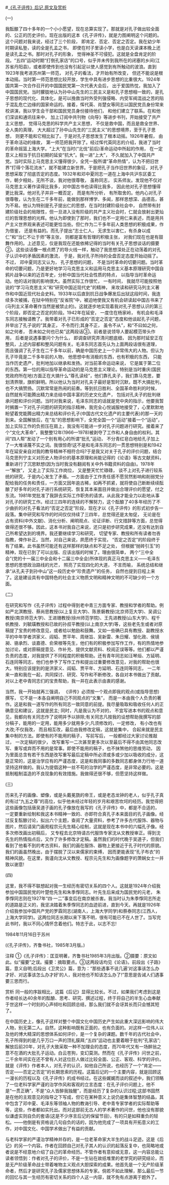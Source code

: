 #[《孔子评传》后记 原文及赏析](https://www.vrrw.net/wx/14424.html)

(一)

我酝酿了四十多年的一个小小愿望，现在总算实现了。那就是对孔子做出较全面的、公正的历史评价。现在出版的这本《孔子评传》，就是力图阐明这个问题的。这个问题对我来说，经过了三个阶段， 即肯定、否定、否定之否定。我在幼少年时期读私塾，读的全是孔孟之书， 即使在村子里读小学，也是白天读课本晚上还是读孔孟之书。那时对孔子的形象， 觉得神圣不可侵犯。这就是全盘肯定的阶段。“五四”运动时期“打倒孔家店”的口号，似乎并未传到我所在的闭塞的乡间(江苏省丹阳县)，或者即使传到也没有引起足以使人感觉到有所触动的波浪。直到1923年我考进苏州第一师范， 对孔子的看法，才开始有所改变， 但还不能说是根本动摇。当时第一师范思想比较开放，学生中具有进步思想的比重很大。1924年国共第一次合作召开的中国国民党第一次代表大会后， 出于爱国热忱，我加入了中国国民党。当时朦胧地认为孙中山先生的三民主义是和孔子思想相一致的，是孔子思想的现代化、具体化，是可以挽救当时外受列强侵略、内受军阀混战之苦的陷于混乱危亡边缘的国家命运的。接着，恽代英、肖楚女等同志以国民党员身份常来校讲演，我以学生会干部和国民党员身份接待他们， 和他们建立了联系。在和他们深谈和通讯往来中， 加上订阅中共刊物《向导》等进步书刊，开始接受了共产主义思想， 觉得马克思的科学共产主义思想， 不仅是救中国，而且是救全世界、全人类的真理， 大大超过了孙中山先生的“三民主义”的思想境界，至于孔子思想， 则更不能和它相比拟了。于是对孔子思想发生了根本动摇。1926年暑假， 由于革命活动的缘故， 第一师范把我开除了。经过恽代英同志的介绍，我进了当时的革命摇篮上海大学。“上大”在当时(“北伐”前后)革命运动中所起的作用， 在一定意义上相当于抗日初期的延安“抗大”。我一进“上大”， 不久就加入了中国共产党。当时实际上马克思主义懂得很少，全凭一股所谓“革命热情”，认为不把旧世界“打得个落花流水”，就不能建立新世界。于是把孔子当作旧世界的象征，对孔子思想采取了彻底否定的态度。1932年和邓中夏同志一道在上海中共沪东区委工作，朝夕相处，无所不谈，我对他很尊敬， 虽称同志， 实系师友。发现他不仅对马克思主义著作读得比我多，对中国古书也读得比我多， 因此他对孔子思想懂得更比我深。他对孔子并非一概否定， 而是有所分析， 有所取舍的。他内心对孔子很尊敬，认为生在二千多年前，能做到那样博学、多闻，那样思想深、品德高，甚为不易。他认为特别是孔子提出仁的思想，在当时封建阶级社会中， 自然带有封建阶级社会的局限性，但一旦进入没有阶级的共产主义社会时，仁就会放射出更灿烂的哲理思想的光辉。他认为即使到了那时，我们也不一定用仁来表述，而是用共产主义世界观来表述可能更恰当些。但仁作为二千多年前人类思想的积极成果，作为借鉴， 还是有益的。而孔子提出“志士仁人， 无求生以害仁，有杀身以成仁”和“当仁不让于师”等主张， 则都是富有哲理的积极主张， 对我们现在也是有鼓舞作用的。上述意见，仅是我现在还能依稀记得的当时有关孔子思想谈话的摄要②。这些谈话像一根点燃了的导火线一样，触动了我思想深处正在动荡着的对孔子认识中的矛盾因素的激流， 于是，我对孔子所持的全盘否定态度开始动摇了。不过， 邓中夏同志又认为， 孔子思想的问题， 不是当时革命的切要问题。当时革命的切要问题，乃是更好地学习马克思主义和运用马克思主义基本原理研究中国自鸦片战争以来的近百年史，分析中国当代社会性质的特点， 以指导当时革命运动。他的话对我的影响很大。虽然实际工作很忙， 一有时间， 我就尽可能按照他说的“学习马克思主义”和“研究中国近现代史”的精神， 来攻读和研究马列主义著作和中国近现代社会史料。1933年以后直到抗日战争爆发后出狱这段时间，我连续多次被捕，在狱中特别在“反省院”中，被迫地使我又有机会研读起中国古书来了 (马列主义革命著作当然是被禁止的)。这就逐步地实现着我对孔子思想认识的第三个阶段，即否定之否定的阶段。1942年在延安， 一度住在杨家岭， 有机会和毛泽东同志接触请教了。我带着对孔子已形成的“否定之否定”态度和他谈起孔子问题， 并举出了孔子说的“其身正， 不令而行;其身不正， 虽令不从”，和“不曰如之何，如之何者， 吾未如之何也已矣”这两段话③。前者是说领导人要起模范带头作用， 后者是说遇事要问个为什么， 即调查研究弄清问题底细， 因为那时延安正在整风，上述内容都和整风问题有关。毛泽东同志首先认为上面两段话很有道理， 而且强调了孔子生在二千多年以前，确是中国历史上一个非常伟大的人物。但认为孔子毕竟是二千多年前的人物， 他思想中有消极的东西，也有积极的东西， 只能当作历史遗产，批判地加以继承和发扬。对当前革命运动来说， 它是属于第二位的东西。第一位的用以指导革命运动的是马克思主义理论。特别是当时重庆(国民党政府所在地)方面正在大搞什么“尊孔读经”，他们靠孔夫子，我们靠马克思，要划清界限，旗帜鲜明。所以他认为当时对孔夫子最好是暂时沉默，既不大搞批判，也不大搞赞扬。沉默常常是热闹的前奏。等到抗日胜利、全国革命胜利的时候， 自然就有可能腾出精力来总结中国丰富的历史文化遗产， 包括对孔夫子的批判继承问题和评价问题。当时对我来说，毛泽东同志的话就是党中央的指示，他要我暂时搁置一下对孔子问题的研究的指示精神，我完全心悦诚服地接受了，心里默默地盼望着党能腾出精力来总结和评价孔子(中国古代文化遗产的主要代表)的那一天的到来。全国解放后，在“左”的思想影响下，全党全国一个“运动”接着一个“运动”， 加上实际工作的负担压在肩上，我没有可能进一步对孔子问题进行研究。接着来了个“文化大革命”，我整整12年(1966—1978)被剥夺了工作和人身自由的权利。其间“四人帮”发动了一个别有用心的所谓“批孔”运动， 不分青红皂白地给孔子加上了一大堆诬蔑不实之词。我很惊奇!这不是和毛泽东同志的一贯思想特别是和1942年在延安亲自对我的教导精神不相符合吗?于是我又对关于孔子的评价问题，结合马克思列宁主义对历史人物评价的基本原理和尚能记得的《论语》等古文献资料，重新进行了沉思默想(因为当时我没有翻阅有关中外书籍资料的自由)。1978年一“解放”， 又走上了实际工作岗位， 又是整天忙忙碌碌， 谈不上对孔子进行较系统的研究，于是内心发生了矛盾。一方面由于工作责任感不愿贸然影响和削弱党分配给我的任务和责任，一方面又因年逾古稀，如再不抓紧，就将使自己断断续续酝酿了好多年的对孔子进行系统研究、恢复其本来面目并做出合理评价的愿望，付之东流。1981年党批准了我辞去实际工作职务的请求。从此我才能全力以赴地从事对孔子的研究工作。经过三四年的连续的不懈努力，这个酝酿了40多年经历了不少曲折的对孔子看法的“否定之否定”阶段，现在才以《孔子评传》的形式初步告一段落。集中研究和写作的时间仅仅持续了三四年，总觉得还是太匆促， 无论是在占有资料(中外文献)、消化分析、阐明观点、论证评断、行文措辞等方面，总觉得做得还很不够。因此，这本书对我自己来说，还只是初步研究成果，还没有达到自己所希望达到的境界。我还要继续学习和研究， 切望专家、教授和所有读者勿吝指教，俾作补正。当然，对自己来说，夙愿终于实现， “否定之否定”的阶段终于有了结果。此书虽然可能还有这样那样的缺点和不足之处， 但根据“抛砖引玉”的精神，现在已到了可以出版、应该出版的时候了。理由很简单， 两个“三中全会”(党的十一届三中全会和十二届三中全会)所体现的真正马克思主义——毛泽东思想的思想政治路线的光芒， 照亮了实现四化的大道， 不言而喻， 系统总结和继承“从孔夫子到孙中山”这一段历史中“珍贵遗产”的任务， 自然也提到日程上来了。这是建设具有中国特色的社会主义物质文明和精神文明的不可缺少的一个方面。



(二)

在研究和写作《孔子评传》过程中得到老中青三方面专家、教授和学者的帮助。例如严北溟教授、蔡尚思教授(以上复旦大学)、陈景磐教授(北京师范大学)、吴调公教授(南京师范大学)、王进珊教授(徐州师范学院)、王先进教授(山东大学)、程千帆教授、刘毓璜教授和已故的孙叔平教授(以上南京大学)等，这些老先生或者对原稿提了宝贵的修改意见，或者给以勉励和鼓舞。又如一些确已具有教授、副教授水平的中年学者洪家义、阎韬、贾平年、周继旨、吴新雷、朱日耀、邹化政、侯镜昶、骆承烈、谈嘉德、俞荣根等先生，他们有的积极参加写作工作，有的热情地参加讨论，或对原稿提意见、作补充、提供文献资料、校阅正误等等。他们都以严谨负责的态度，对我提供了不同程度的积极帮助。还有青年同志如汪琴烜、方延明、石连同等同志，他们也参予了写作工作和提出过重要修改意见，对我的帮助也很大。特别应该提到的是洪家义、阎韬、贾平年、方延明、石连同等同志， 一二年来一直和我在一起，共同探讨、研究、写作和不断修改，各自对本书做出了贡献。对以上老中青同志们的宝贵帮助，我一并在此表示由衷的感谢。

当然，我一开始就再三强调， 《评传》必须按一个观点即我的观点(或指导思想)撰写， 它不是一本各自阐明自己不同观点的“文集”， 而是一本由我个人负责的著作。这是和我一道写作的所有同志一致同意的前提。我尽量吸取和吸收任何人的正确意见和建议，这就是民主; 同时，凡是我认为不对的， 不宜写进本书的观点和意见，我都向有关同志作了说明并予以排除;有关同志凡按我的设想帮助我撰写的部分稿子，能用的一定用，能用多少就用多少;凡须修改的，一定修改， 有小改也有大改;不仅我改， 而且相互改，最后由我修改定稿，这就是集中， 合起来就是民主集中制的方法。即使有的不能用的稿子， 写前写后， 一般都经过大家讨论推敲过， 一次定稿的很少， 改写重写一二次甚至更多次以至最后不得不由其他同志改写、重写或弃而不用的是常事。即使不能用的稿子，也不抹煞他的思维劳动， 因为里面总含有若干东西是改写重写最后定稿中所必须或多或少加以吸收的成分，这是正常的，这是治学应有的严谨态度，这是和我同事的多数同志都身体力行地一道坚持这样做的。我认为提倡这种一丝不苟的治学的严谨态度，是非常必要的。这是抵制粗制滥造的不良现象的有效措施。我做得还很不够，但愿坚持这样做。

(三)

历来孔子的画像、塑像，或是头戴冕旒的帝王，或是老态龙钟的老人，似乎孔子真的有过“九五之尊”的高位，似乎他未经过年轻的岁月和艰苦坎坷的经历。我觉得把这些画像包括唐吴道子画的孔子像放在我写的《孔子评传》中，都是不合适的， 一定要重新绘制和我这本书精神一致的、亦即符合真孔子本来面目的孔子画像。经过反复酝酿讨论，拟出六个主题，查阅了大量资料，参考了许多古代服饰、器物与图片，然后请吴门画苑程宗元先生精心绘制，这就是现在本书中的六幅孔子像。经多次修改画出初稿后， 又专程去北京特请古代服饰专家沈从文教授审正。得到沈先生的热情指点后，又作了许多修改才定稿。虽然我们的时代晚于吴道子，但我们看到了他看不到的考古资料，我们的画在服饰、器物上更接近于孔子时代的原貌。我们的画虽然晚出，由于摆脱了汉以来儒家的束缚， 因而更能表现“孔子布衣”的精神风貌。在这里，我谨向沈从文教授、程宗元先生和为画像题字的萧娴女士一并致以谢意!

(四)

这里，我不得不联想起对我一生经历有密切关系的四个人。这就是1924年介绍我参加中国国民党的叶楚伧先生和朱季惸同志。叶先生后来成为国民党的元老， 朱季惸同志则在1927年“四·一二”事变后在南京被杀害。我当时认为朱季惸同志所走的道路是正义的，我坚决踏着朱季惸同志的血迹前进，直到今天。再就是1926年介绍我参加中国共产党的罗霖同志(湖南人，上海大学同学)和蔡泰同志(江西人，上海大学同学)。这两位同志长期以来下落不明，很有可能已不在人世了。当写完此书时，我以不同心情怀念着他们。特志于此，以志不忘!

1984年11月16日于苏州

(《孔子评传》，齐鲁书社，1985年3月版。)

注释 ①《孔子评传》：匡亚明著，齐鲁书社1985年3月出版。②摄要：原文如此。似“撮要”之误。撮要：摘取要点。③这两段话均见《论语》。前段出《子路》篇，意义自明;后段出《卫灵公》篇，意为：“那些遇事不说几遍‘对这事该怎么办才好、对这事该怎么办才好’的人，我对他也不知该怎么办了!”意思是告诫人们遇事要三思而行。

赏析 同一般的序跋相比，这篇《后记》显得比较长。不过，如果我们考虑到这是作者经长达40余年的酝酿、思考、研究、撰述过程，终于将自己的半生心血奉献于世这样一个时刻的心声倾吐和回顾总结，那么我们就不会讶其长而只会憾其短了。

在中国历史上，像孔子这样对整个中国文化中国历史产生如此重大深远影响的伟大人物，别无第二人。自然，这种影响既有正面的，也有负面的。对这样一位伟人以及他的博大精深的思想体系如何评价，是一个复杂的课题。数千年的古代社会中，孔子所得到的是几乎万口一声的顶礼膜拜;“五四”运动也主要着眼于批判“孔家店”;解放后前20年，对孔子大致采取一种不加理会的态度，而70年代又有一场醉翁之意不在酒的大批孔子运动。白云苍狗，变幻莫测。然而在《孔子评传》问世之前，二千余年间实在还不曾有人对这位巨人做过比较全面、公正、客观、科学的评价。就是《评传》作者本人，对孔子的认识，如他自己所说，也经历了一个“肯定——否定——否定之否定”的长期思索的历程。这篇后记的一个主要内容，就是回顾这一漫长的历程以及《孔子评传》的成书经过。在这些娓娓而谈的叙述中，我们领略了一位老科学家严谨的治学作风和客观的立言态度：在孔子评价问题上，他不是“一贯正确”，不是“众人皆醉我独醒”，而是经历了复杂的认识过程;这部书固然是在他的主观意见的指导之下写成，但它在某种意义上说仍是集体智慧的结晶，其中包含了邓中夏、毛泽东等领袖人物的教诲引导、老中青专家学者的实际帮助等等，这些，作者都如实托出。而对这部前无古人的学术著作的问世，他也没有那貌似谦虚实则自负的套语(这是不少序言后记的保留节目)，有的只是如释重负的轻松。——他倒是有资格说几句自负的话的，因为他完成了一项具有开拓意义的工作，对中国文化、中国学术做出了有益的贡献。

与老科学家的严谨治学精神并存的，是一位老革命家大半生的战斗足迹。这是《后记》的另一个内容。作者在回顾自己对孔子其人的认识的起落反复中，也简略地或者说是不经意地介绍了自己的革命经历。不管作者有意抑或无意，这一内容总能让读者领悟到：作者对孔子的评价，不是一生钻在故纸堆里的老学究的研究结论，而是无产阶级革命战士带着唯物主义观点大胆探索的成果。他首先是一个无产阶级革命者，然后才是研究孔子及儒家思想体系的专家。倘若不如此理解，那么最后一节的回忆与其一生经历有密切关系的四个人这一内容，就不免有点游离于题外了。

